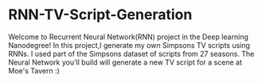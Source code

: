 # RNN-TV-Script-Generation
Welcome to Recurrent Neural Network(RNN) project in the Deep learning  Nanodegree! In this project,I generate my own Simpsons TV scripts using RNNs. I used part of the Simpsons dataset of scripts from 27 seasons. The Neural Network you'll build will generate a new TV script for a scene at Moe's Tavern :)
